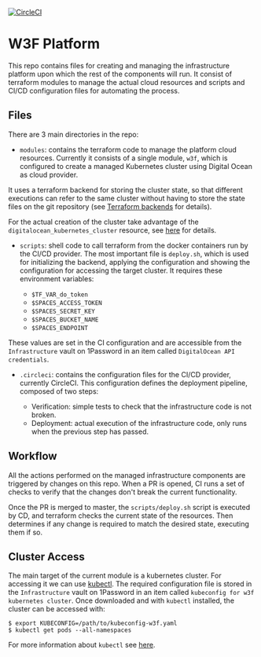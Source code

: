 [![CircleCI](https://circleci.com/gh/w3f/platform.svg?style=svg)](https://circleci.com/gh/w3f/platform)

# W3F Platform

This repo contains files for creating and managing the infrastructure platform
upon which the rest of the components will run. It consist of terraform modules
to manage the actual cloud resources and scripts and CI/CD configuration files
for automating the process.

## Files

There are 3 main directories in the repo:

* `modules`: contains the terraform code to manage the platform cloud resources.
Currently it consists of a single module, `w3f`, which is configured to create a
managed Kubernetes cluster using Digital Ocean as cloud provider.

It uses a terraform backend for storing the cluster state, so that different
executions can refer to the same cluster without having to store the state files
on the git repository (see [Terraform backends](https://www.terraform.io/docs/backends/)
for details).

For the actual creation of the cluster take advantage of the `digitalocean_kubernetes_cluster`
resource, see [here](https://www.terraform.io/docs/providers/do/r/kubernetes_cluster.html)
for details.

* `scripts`: shell code to call terraform from the docker containers run by the
CI/CD provider. The most important file is `deploy.sh`, which is used for initializing
the backend, applying the configuration and showing the configuration for accessing
the target cluster. It requires these environment variables:

  * `$TF_VAR_do_token`
  * `$SPACES_ACCESS_TOKEN`
  * `$SPACES_SECRET_KEY`
  * `$SPACES_BUCKET_NAME`
  * `$SPACES_ENDPOINT`

These values are set in the CI configuration and are accessible from the
`Infrastructure` vault on 1Password in an item called `DigitalOcean API credentials`.

* `.circleci`: contains the configuration files for the CI/CD provider, currently
CircleCI. This configuration defines the deployment pipeline, composed of two steps:

  * Verification: simple tests to check that the infrastructure code is not broken.
  * Deployment: actual execution of the infrastructure code, only runs when the previous
  step has passed.

## Workflow

All the actions performed on the managed infrastructure components are triggered
by changes on this repo. When a PR is opened, CI runs a set of checks to verify
that the changes don't break the current functionality.

Once the PR is merged to master, the `scripts/deploy.sh` script is executed by CD,
and terraform checks the current state of the resources. Then determines if any
change is required to match the desired state, executing them if so.

## Cluster Access

The main target of the current module is a kubernetes cluster. For accessing it
we can use [kubectl](https://kubernetes.io/docs/tasks/tools/install-kubectl/).
The required configuration file is stored in the `Infrastructure` vault on
1Password in an item called `kubeconfig for w3f kubernetes cluster`. Once
downloaded and with `kubectl` installed, the cluster can be accessed with:
```
$ export KUBECONFIG=/path/to/kubeconfig-w3f.yaml
$ kubectl get pods --all-namespaces
```
For more information about `kubectl` see [here](https://kubernetes.io/docs/reference/kubectl/overview/).
